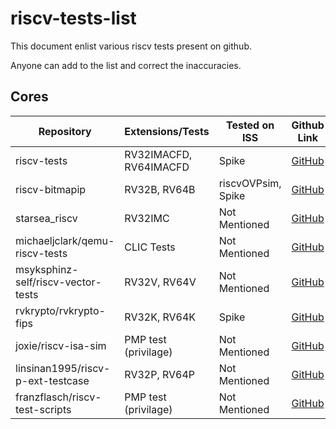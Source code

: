 # riscv-tests-list

This document enlist various riscv tests present on github.

Anyone can add to the list and correct the inaccuracies.

## Cores

Repository | Extensions/Tests | Tested on ISS | Github Link | Test Language | Comment
-------- | -------- | -------- | -------- | -------- | --------
riscv-tests  | RV32IMACFD, RV64IMACFD | Spike | [GitHub](https://github.com/riscv/riscv-tests) | C, Assembly
riscv-bitmapip  | RV32B, RV64B | riscvOVPsim, Spike | [GitHub](https://github.com/eroom1966/riscv-bitmanip) | C, Assembly
starsea_riscv  | RV32IMC | Not Mentioned | [GitHub](https://github.com/haogwb/starsea_riscv/tree/master/riscv-compliance-master/riscv-test-suite) | Assembly
michaeljclark/qemu-riscv-tests  | CLIC Tests | Not Mentioned | [GitHub](https://github.com/michaeljclark/qemu-riscv-tests/tree/master/qemu-tests) | Assembly
msyksphinz-self/riscv-vector-tests  | RV32V, RV64V | Not Mentioned | [GitHub](https://github.com/msyksphinz-self/riscv-vector-tests) | C/Assembly
rvkrypto/rvkrypto-fips  | RV32K, RV64K  | Spike | [GitHub](https://github.com/rvkrypto/rvkrypto-fips) | C
joxie/riscv-isa-sim  | PMP test (privilage) | Not Mentioned | [GitHub](https://github.com/joxie/riscv-isa-sim/tree/master/tests) | C
linsinan1995/riscv-p-ext-testcase  | RV32P, RV64P | Not Mentioned | [GitHub](https://github.com/linsinan1995/riscv-p-ext-testcase) | Assembly
franzflasch/riscv-test-scripts  | PMP test (privilage) | Not Mentioned | [GitHub](https://github.com/franzflasch/riscv-test-scripts/tree/main/pmp) | C
